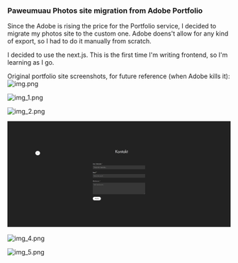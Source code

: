 ### Paweumuau Photos site migration from Adobe Portfolio

Since the Adobe is rising the price for the Portfolio service, I decided to migrate my photos site to the custom one. 
Adobe doens't allow for any kind of export, so I had to do it manually from scratch.

I decided to use the next.js. This is the first time I'm writing frontend, so I'm learning as I go.

Original portfolio site screenshots, for future reference (when Adobe kills it):
![img.png](img.png)

![img_1.png](img_1.png)

![img_2.png](img_2.png)

![img_3.png](img_3.png)

![img_4.png](img_4.png)

![img_5.png](img_5.png)